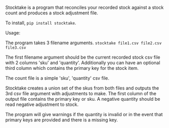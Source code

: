 Stocktake is a program that reconciles your recorded stock against a stock count and produces a stock adjustment file.

To install, `pip install stocktake`.

Usage:

The program takes 3 filename arguments. `stocktake file1.csv file2.csv file3.csv`

The first filename argument should be the current recorded stock csv file with 2 columns 'sku' and 'quantity'. Additionally you can have an optional third column which contains the primary key for the stock item.

The count file is a simple 'sku', 'quantity' csv file.

Stocktake creates a union set of the skus from both files and outputs the 3rd  csv file argument with adjustments to make. The first column of the output file contains the primary key or sku. A negative quantity should be read negative adjustment to stock. 

The program will give warnings if the quantity is invalid or in the event that primary keys are provided and there is a missing key.

